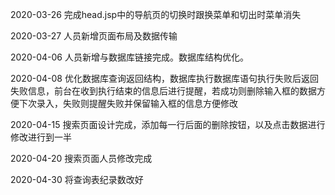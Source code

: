 2020-03-26  完成head.jsp中的导航页的切换时跟换菜单和切出时菜单消失

2020-03-27 人员新增页面布局及数据传输

2020-04-06 人员新增与数据库链接完成。数据库结构优化。

2020-04-08 优化数据库查询返回结构，数据库执行数据库语句执行失败后返回失败信息，前台在收到执行结束的信息后进行提醒，若成功则删除输入框的数据方便下次录入，失败则提醒失败并保留输入框的信息方便修改

2020-04-15 搜索页面设计完成，添加每一行后面的删除按钮，以及点击数据进行修改进行到一半

2020-04-20 搜索页面人员修改完成

2020-04-30 将查询表纪录数改好
